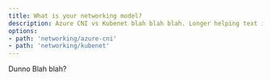 ```yaml
---
title: What is your networking model?
description: Azure CNI vs Kubenet blah blah blah. Longer helping text if people don't understand what this means.
options:
- path: 'networking/azure-cni'
- path: 'networking/kubenet'
---
```


Dunno Blah blah?

